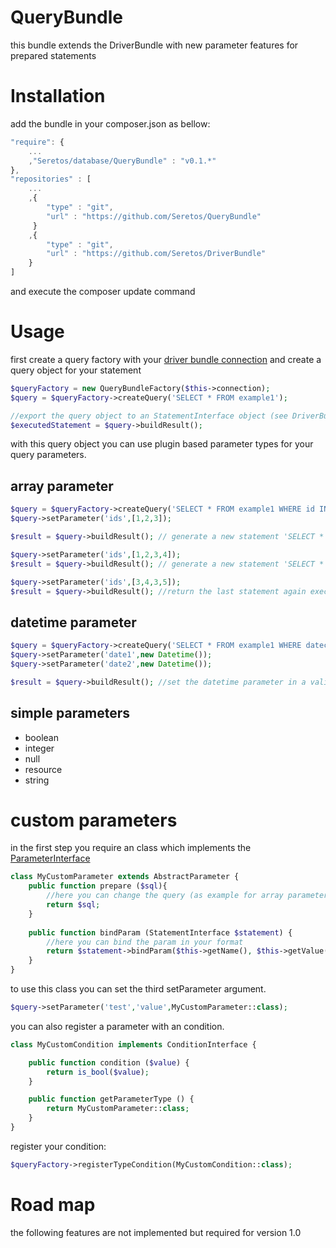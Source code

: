 QueryBundle
===========
this bundle extends the DriverBundle with new parameter features for prepared statements

Installation
============
add the bundle in your composer.json as bellow:
```js
"require": {
    ...
    ,"Seretos/database/QueryBundle" : "v0.1.*"
},
"repositories" : [
    ...
    ,{
        "type" : "git",
        "url" : "https://github.com/Seretos/QueryBundle"
     }
    ,{
        "type" : "git",
        "url" : "https://github.com/Seretos/DriverBundle"
    }
]
```
and execute the composer update command

Usage
=====
first create a query factory with your [driver bundle connection](https://github.com/Seretos/DriverBundle)
and create a query object for your statement
```php
$queryFactory = new QueryBundleFactory($this->connection);
$query = $queryFactory->createQuery('SELECT * FROM example1');

//export the query object to an StatementInterface object (see DriverBundle)
$executedStatement = $query->buildResult();
```

with this query object you can use plugin based parameter types for your query parameters.

array parameter
---------------
```php
$query = $queryFactory->createQuery('SELECT * FROM example1 WHERE id IN(:ids)')
$query->setParameter('ids',[1,2,3]);

$result = $query->buildResult(); // generate a new statement 'SELECT * FROM example1 WHERE id IN(:ids_0,:ids_1,:ids_2)' with setted parameters

$query->setParameter('ids',[1,2,3,4]);
$result = $query->buildResult(); // generate a new statement 'SELECT * FROM example1 WHERE id IN(:ids_0,:ids_1,:ids_2,:ids_3)' with setted parameters

$query->setParameter('ids',[3,4,3,5]);
$result = $query->buildResult(); //return the last statement again executed with the new parameters
```

datetime parameter
------------------
```php
$query = $queryFactory->createQuery('SELECT * FROM example1 WHERE datecolumn BETWEEN :date1 AND :date2');
$query->setParameter('date1',new Datetime());
$query->setParameter('date2',new Datetime());

$result = $query->buildResult(); //set the datetime parameter in a valid mysql datetime format
```

simple parameters
-----------------

* boolean
* integer
* null
* resource
* string

custom parameters
=================
in the first step you require an class which implements the [ParameterInterface](interfaces/ParameterInterface.php)
```php
class MyCustomParameter extends AbstractParameter {
    public function prepare ($sql){
        //here you can change the query (as example for array parameters)
        return $sql;
    }
    
    public function bindParam (StatementInterface $statement) {
        //here you can bind the param in your format
        return $statement->bindParam($this->getName(), $this->getValue(), $this->getType());
    }
}
```
to use this class you can set the third setParameter argument.
```php
$query->setParameter('test','value',MyCustomParameter::class);
```

you can also register a parameter with an condition.
```php
class MyCustomCondition implements ConditionInterface {

    public function condition ($value) {
        return is_bool($value);
    }

    public function getParameterType () {
        return MyCustomParameter::class;
    }
}
```
register your condition:
```php
$queryFactory->registerTypeCondition(MyCustomCondition::class);
```

Road map
========
the following features are not implemented but required for version 1.0
